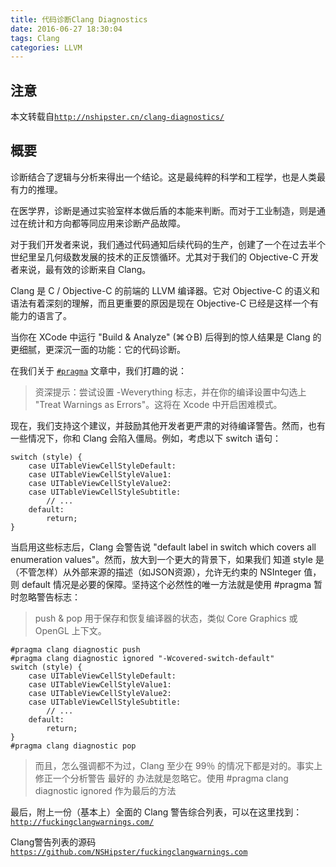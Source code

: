 ```yaml
---
title: 代码诊断Clang Diagnostics
date: 2016-06-27 18:30:04
tags: Clang
categories: LLVM
---
```


## 注意
本文转载自[`http://nshipster.cn/clang-diagnostics/`](http://nshipster.cn/clang-diagnostics/)
## 概要
诊断结合了逻辑与分析来得出一个结论。这是最纯粹的科学和工程学，也是人类最有力的推理。  
<!--more-->
在医学界，诊断是通过实验室样本做后盾的本能来判断。而对于工业制造，则是通过在统计和方向都等同应用来诊断产品故障。

对于我们开发者来说，我们通过代码通知后续代码的生产，创建了一个在过去半个世纪里呈几何级数发展的技术的正反馈循环。尤其对于我们的 Objective-C 开发者来说，最有效的诊断来自 Clang。

Clang 是 C / Objective-C 的前端的 LLVM 编译器。它对 Objective-C 的语义和语法有着深刻的理解，而且更重要的原因是现在 Objective-C 已经是这样一个有能力的语言了。

当你在 XCode 中运行 "Build & Analyze" (⌘⇧B) 后得到的惊人结果是 Clang 的更细腻，更深沉一面的功能：它的代码诊断。

在我们关于 [`#pragma`](http://nshipster.com/pragma/) 文章中，我们打趣的说：

>资深提示：尝试设置 -Weverything 标志，并在你的编译设置中勾选上 "Treat Warnings as Errors"。这将在 Xcode 中开启困难模式。

现在，我们支持这个建议，并鼓励其他开发者更严肃的对待编译警告。然而，也有一些情况下，你和 Clang 会陷入僵局。例如，考虑以下 switch 语句：
```objc
switch (style) {
    case UITableViewCellStyleDefault:
    case UITableViewCellStyleValue1:
    case UITableViewCellStyleValue2:
    case UITableViewCellStyleSubtitle:
        // ...
    default:
        return;
}
```
当启用这些标志后，Clang 会警告说 "default label in switch which covers all enumeration values"。然而，放大到一个更大的背景下，如果我们 知道 style 是（不管怎样）从外部来源的描述（如JSON资源），允许无约束的 NSInteger 值，则 default 情况是必要的保障。坚持这个必然性的唯一方法就是使用 #pragma 暂时忽略警告标志：

>push & pop 用于保存和恢复编译器的状态，类似 Core Graphics 或 OpenGL 上下文。

```objc
#pragma clang diagnostic push
#pragma clang diagnostic ignored "-Wcovered-switch-default"
switch (style) {
    case UITableViewCellStyleDefault:
    case UITableViewCellStyleValue1:
    case UITableViewCellStyleValue2:
    case UITableViewCellStyleSubtitle:
        // ...
    default:
        return;
}
#pragma clang diagnostic pop
```
>而且，怎么强调都不为过，Clang 至少在 99％ 的情况下都是对的。事实上修正一个分析警告 最好的 办法就是忽略它。使用 #pragma clang diagnostic ignored 作为最后的方法

最后，附上一份（基本上）全面的 Clang 警告综合列表，可以在这里找到：[`http://fuckingclangwarnings.com/`](http://fuckingclangwarnings.com/)

Clang警告列表的源码[`https://github.com/NSHipster/fuckingclangwarnings.com`](https://github.com/NSHipster/fuckingclangwarnings.com)